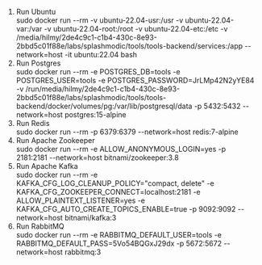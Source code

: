 1. Run Ubuntu\
   sudo docker run --rm -v ubuntu-22.04-usr:/usr -v ubuntu-22.04-var:/var -v ubuntu-22.04-root:/root -v ubuntu-22.04-etc:/etc -v /media/hilmy/2de4c9c1-c1b4-430c-8e93-2bbd5c01f88e/labs/splashmodic/tools/tools-backend/services:/app --network=host -it ubuntu:22.04 bash
1. Run Postgres\
   sudo docker run --rm -e POSTGRES_DB=tools -e POSTGRES_USER=tools -e POSTGRES_PASSWORD=JrLMp42N2yYE84 -v /run/media/hilmy/2de4c9c1-c1b4-430c-8e93-2bbd5c01f88e/labs/splashmodic/tools/tools-backend/docker/volumes/pg:/var/lib/postgresql/data -p 5432:5432 --network=host postgres:15-alpine
1. Run Redis\
   sudo docker run --rm -p 6379:6379 --network=host redis:7-alpine
1. Run Apache Zookeeper\
   sudo docker run --rm -e ALLOW_ANONYMOUS_LOGIN=yes -p 2181:2181 --network=host bitnami/zookeeper:3.8
1. Run Apache Kafka\
   sudo docker run --rm -e KAFKA_CFG_LOG_CLEANUP_POLICY="compact, delete" -e KAFKA_CFG_ZOOKEEPER_CONNECT=localhost:2181 -e ALLOW_PLAINTEXT_LISTENER=yes -e KAFKA_CFG_AUTO_CREATE_TOPICS_ENABLE=true -p 9092:9092 --network=host bitnami/kafka:3
1. Run RabbitMQ\
   sudo docker run --rm -e RABBITMQ_DEFAULT_USER=tools -e RABBITMQ_DEFAULT_PASS=5Vo54BQGxJ29dx -p 5672:5672 --network=host rabbitmq:3